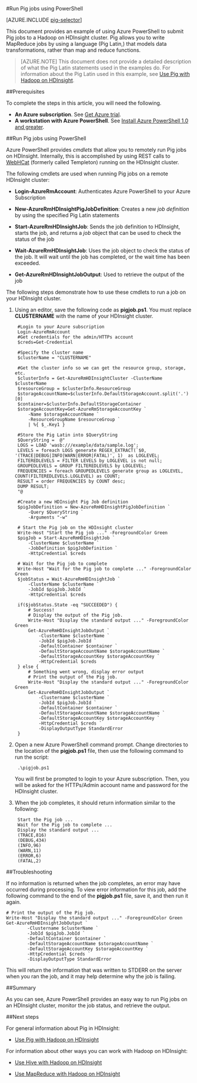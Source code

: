 <properties
   pageTitle="Use Hadoop Pig with PowerShell in HDInsight | Windows Azure"
   description="Learn how to submit Pig jobs to a Hadoop cluster on HDInsight using Azure PowerShell."
   services="hdinsight"
   documentationCenter=""
   authors="Blackmist"
   manager="paulettm"
   editor="cgronlun"
	tags="azure-portal"/>

<tags
	ms.service="hdinsight"
	ms.date="02/04/2016"
	wacn.date=""/>

#Run Pig jobs using PowerShell

[AZURE.INCLUDE [pig-selector](../includes/hdinsight-selector-use-pig.md)]

This document provides an example of using Azure PowerShell to submit Pig jobs to a Hadoop on HDInsight cluster. Pig allows you to write MapReduce jobs by using a language (Pig Latin,) that models data transformations, rather than map and reduce functions.

> [AZURE.NOTE] This document does not provide a detailed description of what the Pig Latin statements used in the examples do. For information about the Pig Latin used in this example, see [Use Pig with Hadoop on HDInsight](/documentation/articles/hdinsight-use-pig).

##<a id="prereq"></a>Prerequisites

To complete the steps in this article, you will need the following.

- **An Azure subscription**. See [Get Azure trial](/pricing/1rmb-trial/).
- **A workstation with Azure PowerShell**. See [Install Azure PowerShell 1.0 and greater](/documentation/articles/hdinsight-administer-use-powershell#install-azure-powershell-10-and-greater).


##<a id="powershell"></a>Run Pig jobs using PowerShell

Azure PowerShell provides *cmdlets* that allow you to remotely run Pig jobs on HDInsight. Internally, this is accomplished by using REST calls to [WebHCat](https://cwiki.apache.org/confluence/display/Hive/WebHCat) (formerly called Templeton) running on the HDInsight cluster.

The following cmdlets are used when running Pig jobs on a remote HDInsight cluster:

* **Login-AzureRmAccount**: Authenticates Azure PowerShell to your Azure Subscription

* **New-AzureRmHDInsightPigJobDefinition**: Creates a new *job definition* by using the specified Pig Latin statements

* **Start-AzureRmHDInsightJob**: Sends the job definition to HDInsight, starts the job, and returns a *job* object that can be used to check the status of the job

* **Wait-AzureRmHDInsightJob**: Uses the job object to check the status of the job. It will wait until the job has completed, or the wait time has been exceeded.

* **Get-AzureRmHDInsightJobOutput**: Used to retrieve the output of the job

The following steps demonstrate how to use these cmdlets to run a job on your HDInsight cluster.

1. Using an editor, save the following code as **pigjob.ps1**. You must replace **CLUSTERNAME** with the name of your HDInsight cluster.

        #Login to your Azure subscription
        Login-AzureRmAccount
        #Get credentials for the admin/HTTPs account
        $creds=Get-Credential

        #Specify the cluster name
        $clusterName = "CLUSTERNAME"
        
        #Get the cluster info so we can get the resource group, storage, etc.
        $clusterInfo = Get-AzureRmHDInsightCluster -ClusterName $clusterName
        $resourceGroup = $clusterInfo.ResourceGroup
        $storageAccountName=$clusterInfo.DefaultStorageAccount.split('.')[0]
        $container=$clusterInfo.DefaultStorageContainer
        $storageAccountKey=Get-AzureRmStorageAccountKey `
            -Name $storageAccountName `
            -ResourceGroupName $resourceGroup `
            | %{ $_.Key1 }

        #Store the Pig Latin into $QueryString
        $QueryString =  @"
        LOGS = LOAD 'wasb:///example/data/sample.log';
        LEVELS = foreach LOGS generate REGEX_EXTRACT(`$0, '(TRACE|DEBUG|INFO|WARN|ERROR|FATAL)', 1)  as LOGLEVEL;
        FILTEREDLEVELS = FILTER LEVELS by LOGLEVEL is not null;
        GROUPEDLEVELS = GROUP FILTEREDLEVELS by LOGLEVEL;
        FREQUENCIES = foreach GROUPEDLEVELS generate group as LOGLEVEL, COUNT(FILTEREDLEVELS.LOGLEVEL) as COUNT;
        RESULT = order FREQUENCIES by COUNT desc;
        DUMP RESULT;
        "@

        #Create a new HDInsight Pig Job definition
        $pigJobDefinition = New-AzureRmHDInsightPigJobDefinition `
            -Query $QueryString `
            -Arguments "-w"

        # Start the Pig job on the HDInsight cluster
        Write-Host "Start the Pig job ..." -ForegroundColor Green
        $pigJob = Start-AzureRmHDInsightJob `
            -ClusterName $clusterName `
            -JobDefinition $pigJobDefinition `
            -HttpCredential $creds

        # Wait for the Pig job to complete
        Write-Host "Wait for the Pig job to complete ..." -ForegroundColor Green
        $jobStatus = Wait-AzureRmHDInsightJob `
            -ClusterName $clusterName `
            -JobId $pigJob.JobId `
            -HttpCredential $creds
            
        if($jobStatus.State -eq "SUCCEEDED") {
            # Success!
            # Display the output of the Pig job.
            Write-Host "Display the standard output ..." -ForegroundColor Green
            Get-AzureRmHDInsightJobOutput `
                -ClusterName $clusterName `
                -JobId $pigJob.JobId `
                -DefaultContainer $container `
                -DefaultStorageAccountName $storageAccountName `
                -DefaultStorageAccountKey $storageAccountKey `
                -HttpCredential $creds
        } else {
            # Something went wrong, display error output
            # Print the output of the Pig job.
            Write-Host "Display the standard output ..." -ForegroundColor Green
            Get-AzureRmHDInsightJobOutput `
                -Clustername $clusterName `
                -JobId $pigJob.JobId `
                -DefaultContainer $container `
                -DefaultStorageAccountName $storageAccountName `
                -DefaultStorageAccountKey $storageAccountKey `
                -HttpCredential $creds `
                -DisplayOutputType StandardError
        }

2. Open a new Azure PowerShell command prompt. Change directories to the location of the **pigjob.ps1** file, then use the following command to run the script:

		.\pigjob.ps1
        
    You will first be prompted to login to your Azure subscription. Then, you will be asked for the HTTPs/Admin account name and password for the HDInsight cluster.

7. When the job completes, it should return information similar to the following:

        Start the Pig job ...
        Wait for the Pig job to complete ...
        Display the standard output ...
        (TRACE,816)
        (DEBUG,434)
        (INFO,96)
        (WARN,11)
        (ERROR,6)
        (FATAL,2)

##<a id="troubleshooting"></a>Troubleshooting

If no information is returned when the job completes, an error may have occurred during processing. To view error information for this job, add the following command to the end of the **pigjob.ps1** file, save it, and then run it again.

	# Print the output of the Pig job.
	Write-Host "Display the standard output ..." -ForegroundColor Green
    Get-AzureRmHDInsightJobOutput `
            -Clustername $clusterName `
            -JobId $pigJob.JobId `
            -DefaultContainer $container `
            -DefaultStorageAccountName $storageAccountName `
            -DefaultStorageAccountKey $storageAccountKey `
            -HttpCredential $creds `
            -DisplayOutputType StandardError

This will return the information that was written to STDERR on the server when you ran the job, and it may help determine why the job is failing.

##<a id="summary"></a>Summary

As you can see, Azure PowerShell provides an easy way to run Pig jobs on an HDInsight cluster, monitor the job status, and retrieve the output.

##<a id="nextsteps"></a>Next steps

For general information about Pig in HDInsight:

* [Use Pig with Hadoop on HDInsight](/documentation/articles/hdinsight-use-pig)

For information about other ways you can work with Hadoop on HDInsight:

* [Use Hive with Hadoop on HDInsight](/documentation/articles/hdinsight-use-hive)

* [Use MapReduce with Hadoop on HDInsight](/documentation/articles/hdinsight-use-mapreduce)
